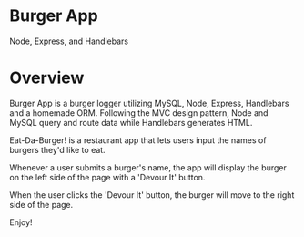 # Burger App
Node, Express, and Handlebars

# Overview
Burger App is a burger logger utilizing MySQL, Node, Express, Handlebars and a homemade ORM. Following the MVC design pattern, Node and MySQL query and route data while Handlebars generates HTML.

Eat-Da-Burger! is a restaurant app that lets users input the names of burgers they'd like to eat.

Whenever a user submits a burger's name, the app will display the burger on the left side of the page with a 'Devour It' button.

When the user clicks the 'Devour It' button, the burger will move to the right side of the page.

Enjoy!